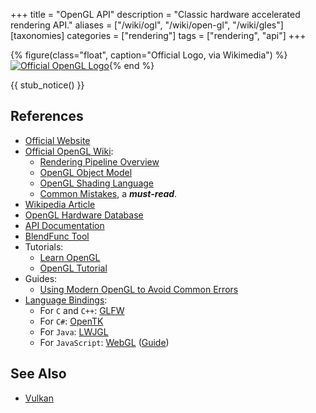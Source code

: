 +++
title = "OpenGL API"
description = "Classic hardware accelerated rendering API."
aliases = ["/wiki/ogl", "/wiki/open-gl", "/wiki/gles"]
[taxonomies]
categories = ["rendering"]
tags = ["rendering", "api"]
+++

{% figure(class="float", caption="Official Logo, via Wikimedia") %}[![Official OpenGL Logo](https://upload.wikimedia.org/wikipedia/commons/thumb/2/21/OpenGL_logo.svg/320px-OpenGL_logo.svg.png)](https://en.wikipedia.org/wiki/OpenGL#/media/File:OpenGL_logo.svg){% end %}

{{ stub_notice() }}

## References

- [Official Website](http://www.opengl.org/)
- [Official OpenGL Wiki](https://www.khronos.org/opengl/wiki/):
  - [Rendering Pipeline Overview](https://www.khronos.org/opengl/wiki/Rendering_Pipeline_Overview)
  - [OpenGL Object Model](https://www.khronos.org/opengl/wiki/OpenGL_Object)
  - [OpenGL Shading Language](https://www.khronos.org/opengl/wiki/OpenGL_Shading_Language)
  - [Common Mistakes](https://www.khronos.org/opengl/wiki/Common_Mistakes), a ***must-read***.
- [Wikipedia Article](https://en.wikipedia.org/wiki/OpenGL)
- [OpenGL Hardware Database](https://opengl.gpuinfo.org/)
- [API Documentation](https://docs.gl/)
- [BlendFunc Tool](https://www.andersriggelsen.dk/glblendfunc.php)
- Tutorials:
  - [Learn OpenGL](https://learnopengl.com/)
  - [OpenGL Tutorial](http://www.opengl-tutorial.org/)
- Guides:
  - [Using Modern OpenGL to Avoid Common Errors](https://juandiegomontoya.github.io/modern_opengl.html)
- [Language Bindings](https://www.khronos.org/opengl/wiki/Language_bindings):
  - For `C` and `C++`: [GLFW](https://www.glfw.org/)
  - For `C#`: [OpenTK](https://opentk.net/)
  - For `Java`: [LWJGL](https://www.lwjgl.org/)
  - For `JavaScript`: [WebGL](https://developer.mozilla.org/en-US/docs/Web/API/WebGL_API) ([Guide](https://webglfundamentals.org/))

## See Also

- [Vulkan](/wiki/vulkan)
